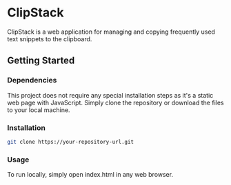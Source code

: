 # ClipStack
ClipStack is a web application for managing and copying frequently used text snippets to the clipboard.

## Getting Started
### Dependencies

This project does not require any special installation steps as it's a static web page with JavaScript. Simply clone the repository or download the files to your local machine.

### Installation

```bash
git clone https://your-repository-url.git
```

### Usage

To run locally, simply open index.html in any web browser.